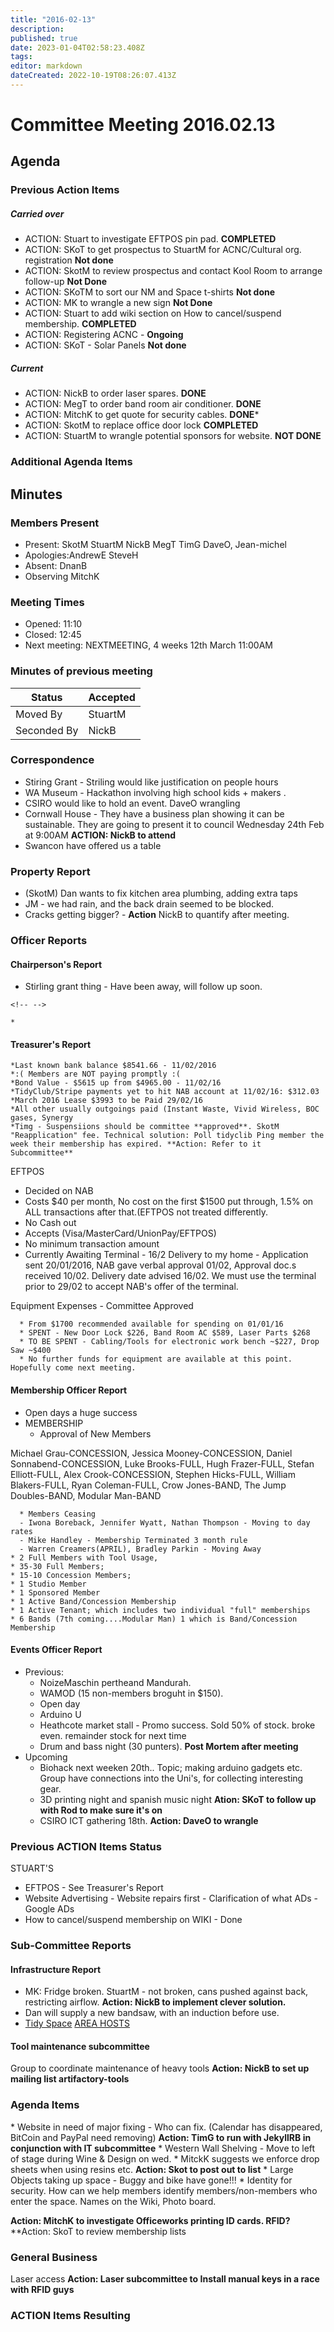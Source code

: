 ```yaml
---
title: "2016-02-13"
description: 
published: true
date: 2023-01-04T02:58:23.408Z
tags: 
editor: markdown
dateCreated: 2022-10-19T08:26:07.413Z
---
```


# Committee Meeting 2016.02.13

## Agenda

### Previous Action Items

##### Carried over

-   ACTION: Stuart to investigate EFTPOS pin pad. **COMPLETED**
-   ACTION: SKoT to get prospectus to StuartM for ACNC/Cultural org. registration **Not done**
-   ACTION: SkotM to review prospectus and contact Kool Room to arrange follow-up **Not Done**
-   ACTION: SKoTM to sort our NM and Space t-shirts **Not done**
-   ACTION: MK to wrangle a new sign **Not Done**
-   ACTION: Stuart to add wiki section on How to cancel/suspend membership. **COMPLETED**
-   ACTION: Registering ACNC - **Ongoing**
-   ACTION: SKoT - Solar Panels **Not done**

##### Current

-   ACTION: NickB to order laser spares. **DONE**
-   ACTION: MegT to order band room air conditioner. **DONE**
-   ACTION: MitchK to get quote for security cables. **DONE**\*
-   ACTION: SkotM to replace office door lock **COMPLETED**
-   ACTION: StuartM to wrangle potential sponsors for website. **NOT DONE**

### Additional Agenda Items

## Minutes

### Members Present

-   Present: SkotM StuartM NickB MegT TimG DaveO, Jean-michel
-   Apologies:AndrewE SteveH
-   Absent: DnanB
-   Observing MitchK

### Meeting Times

-   Opened: 11:10
-   Closed: 12:45
-   Next meeting: NEXTMEETING, 4 weeks 12th March 11:00AM

### Minutes of previous meeting

| Status      | Accepted |
|-------------|----------|
| Moved By    | StuartM  |
| Seconded By | NickB    |

### Correspondence

-   Stiring Grant - Striling would like justification on people hours
-   WA Museum - Hackathon involving high school kids + makers .
-   CSIRO would like to hold an event. DaveO wrangling
-   Cornwall House - They have a business plan showing it can be sustainable. They are going to present it to council Wednesday 24th Feb at 9:00AM **ACTION: NickB to attend**
-   Swancon have offered us a table

### Property Report

-   (SkotM) Dan wants to fix kitchen area plumbing, adding extra taps
-   JM - we had rain, and the back drain seemed to be blocked.
-   Cracks getting bigger? - **Action** NickB to quantify after meeting.

### Officer Reports

#### Chairperson's Report

-   Stirling grant thing - Have been away, will follow up soon.

```{=html}
<!-- -->
```
    * 

#### Treasurer's Report

    *Last known bank balance $8541.66 - 11/02/2016
    *:( Members are NOT paying promptly :(
    *Bond Value - $5615 up from $4965.00 - 11/02/16
    *TidyClub/Stripe payments yet to hit NAB account at 11/02/16: $312.03
    *March 2016 Lease $3993 to be Paid 29/02/16  
    *All other usually outgoings paid (Instant Waste, Vivid Wireless, BOC gases, Synergy
    *Timg - Suspensiions should be committee **approved**. SkotM "Reapplication" fee. Technical solution: Poll tidyclib Ping member the week their membership has expired. **Action: Refer to it Subcommittee**

EFTPOS

-   Decided on NAB
-   Costs \$40 per month, No cost on the first \$1500 put through, 1.5% on ALL transactions after that.(EFTPOS not treated differently.
-   No Cash out
-   Accepts (Visa/MasterCard/UnionPay/EFTPOS)
-   No minimum transaction amount
-   Currently Awaiting Terminal - 16/2 Delivery to my home - Application sent 20/01/2016, NAB gave verbal approval 01/02, Approval doc.s received 10/02. Delivery date advised 16/02. We must use the terminal prior to 29/02 to accept NAB's offer of the terminal.

Equipment Expenses - Committee Approved

      * From $1700 recommended available for spending on 01/01/16
      * SPENT - New Door Lock $226, Band Room AC $589, Laser Parts $268
      * TO BE SPENT - Cabling/Tools for electronic work bench ~$227, Drop Saw ~$400
      * No further funds for equipment are available at this point. Hopefully come next meeting.

#### Membership Officer Report

-   Open days a huge success
-   MEMBERSHIP
    -   Approval of New Members

Michael Grau-CONCESSION, Jessica Mooney-CONCESSION, Daniel Sonnabend-CONCESSION, Luke Brooks-FULL, Hugh Frazer-FULL, Stefan Elliott-FULL, Alex Crook-CONCESSION, Stephen Hicks-FULL, William Blakers-FULL, Ryan Coleman-FULL, Crow Jones-BAND, The Jump Doubles-BAND, Modular Man-BAND

      * Members Ceasing
      - Iwona Boreback, Jennifer Wyatt, Nathan Thompson - Moving to day rates
      - Mike Handley - Membership Terminated 3 month rule
      - Warren Creamers(APRIL), Bradley Parkin - Moving Away
    * 2 Full Members with Tool Usage,
    * 35-30 Full Members;
    * 15-10 Concession Members;
    * 1 Studio Member
    * 1 Sponsored Member
    * 1 Active Band/Concession Membership
    * 1 Active Tenant; which includes two individual "full" memberships
    * 6 Bands (7th coming....Modular Man) 1 which is Band/Concession Membership

#### Events Officer Report

-   Previous:
    -   NoizeMaschin pertheand Mandurah.
    -   WAMOD (15 non-members broguht in \$150).
    -   Open day
    -   Arduino U
    -   Heathcote market stall - Promo success. Sold 50% of stock. broke even. remainder stock for next time
    -   Drum and bass night (30 punters). **Post Mortem after meeting**
-   Upcoming
    -   Biohack next weeken 20th.. Topic; making arduino gadgets etc. Group have connections into the Uni's, for collecting interesting gear.
    -   3D printing night and spanish music night **Ation: SKoT to follow up with Rod to make sure it's on**
    -   CSIRO ICT gathering 18th. **Action: DaveO to wrangle**

### Previous ACTION Items Status

STUART'S

-   EFTPOS - See Treasurer's Report
-   Website Advertising - Website repairs first - Clarification of what ADs - Google ADs
-   How to cancel/suspend membership on WIKI - Done

### Sub-Committee Reports

#### Infrastructure Report

-   MK: Fridge broken. StuartM - not broken, cans pushed against back, restricting airflow. **Action: NickB to implement clever solution.**
-   Dan will supply a new bandsaw, with an induction before use.
-   [Tidy Space](/tidyspace/) [AREA HOSTS](/areahosts/)

#### Tool maintenance subcommittee

Group to coordinate maintenance of heavy tools **Action: NickB to set up mailing list artifactory-tools**

### Agenda Items

\* Website in need of major fixing - Who can fix. (Calendar has disappeared, BitCoin and PayPal need removing) **Action: TimG to run with JekyllRB in conjunction with IT subcommittee** \* Western Wall Shelving - Move to left of stage during Wine & Design on wed. \* MitckK suggests we enforce drop sheets when using resins etc. **Action: Skot to post out to list** \* Large Objects taking up space - Buggy and bike have gone!!! \* Identity for security. How can we help members identify members/non-members who enter the space. Names on the Wiki, Photo board.

**Action: MitchK to investigate Officeworks printing ID cards. RFID?** \*\*Action: SkoT to review membership lists

### General Business

Laser access **Action: Laser subcommittee to Install manual keys in a race with RFID guys**

### ACTION Items Resulting
